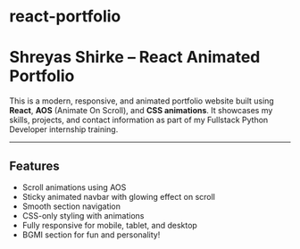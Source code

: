 # react-portfolio
# Shreyas Shirke – React Animated Portfolio 

This is a modern, responsive, and animated portfolio website built using **React**, **AOS** (Animate On Scroll), and **CSS animations**. It showcases my skills, projects, and contact information as part of my Fullstack Python Developer internship training.

---

##  Features

-  Scroll animations using AOS
-  Sticky animated navbar with glowing effect on scroll
-  Smooth section navigation
-  CSS-only styling with animations
-  Fully responsive for mobile, tablet, and desktop
-  BGMI section for fun and personality!
